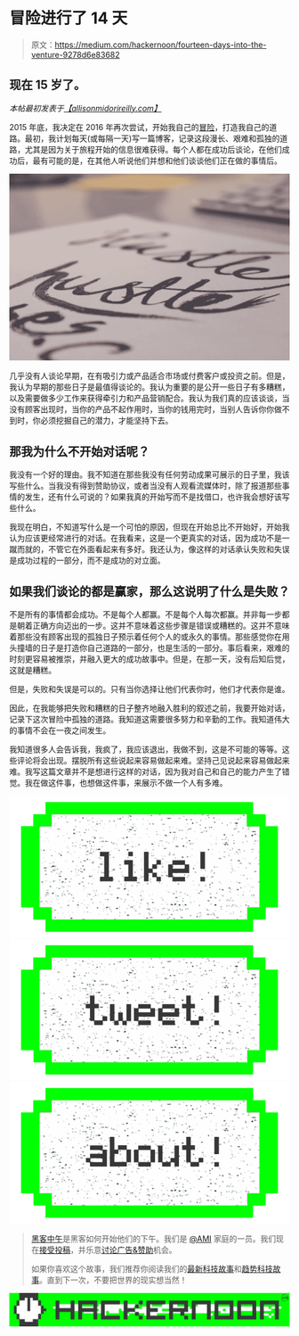 # 冒险进行了 14 天

> 原文：<https://medium.com/hackernoon/fourteen-days-into-the-venture-9278d6e83682>

## 现在 15 岁了。

*本帖最初发表于*[*【allisonmidorireilly.com】*](http://allisonmidorireilly.com/fourteen-days-into-the-venture/)

2015 年底，我决定在 2016 年再次尝试，开始我自己的[冒险](https://hackernoon.com/tagged/venture)，打造我自己的道路。最初，我计划每天(或每隔一天)写一篇博客，记录这段漫长、艰难和孤独的道路，尤其是因为关于旅程开始的信息很难获得。每个人都在成功后谈论，在他们成功后，最有可能的是，在其他人听说他们并想和他们谈谈他们正在做的事情后。

![](img/e17f301e7cc1fb1561c9d3b769946e53.png)

几乎没有人谈论早期，在有吸引力或产品适合市场或付费客户或投资之前。但是，我认为早期的那些日子是最值得谈论的。我认为重要的是公开一些日子有多糟糕，以及需要做多少工作来获得牵引力和产品营销配合。我认为我们真的应该谈谈，当没有顾客出现时，当你的产品不起作用时，当你的钱用完时，当别人告诉你你做不到时，你必须挖掘自己的潜力，才能坚持下去。

## 那我为什么不开始对话呢？

我没有一个好的理由。我不知道在那些我没有任何劳动成果可展示的日子里，我该写些什么。当我没有得到赞助协议，或者当没有人观看流媒体时，除了报道那些事情的发生，还有什么可说的？如果我真的开始写而不是找借口，也许我会想好该写些什么。

我现在明白，不知道写什么是一个可怕的原因，但现在开始总比不开始好，开始我认为应该更经常进行的对话。在我看来，这是一个更真实的对话，因为成功不是一蹴而就的，不管它在外面看起来有多好。我还认为，像这样的对话承认失败和失误是成功过程的一部分，而不是成功的对立面。

## 如果我们谈论的都是赢家，那么这说明了什么是失败？

不是所有的事情都会成功。不是每个人都赢。不是每个人每次都赢。并非每一步都是朝着正确方向迈出的一步。这并不意味着这些步骤是错误或糟糕的。这并不意味着那些没有顾客出现的孤独日子预示着任何个人的或永久的事情。那些感觉你在用头撞墙的日子是打造你自己道路的一部分，也是生活的一部分。事后看来，艰难的时刻更容易被推崇，并融入更大的成功故事中。但是，在那一天，没有后知后觉，这就是糟糕。

但是，失败和失误是可以的。只有当你选择让他们代表你时，他们才代表你是谁。

因此，在我能够把失败和糟糕的日子整齐地融入胜利的叙述之前，我要开始对话，记录下这次冒险中孤独的道路。我知道这需要很多努力和辛勤的工作。我知道伟大的事情不会在一夜之间发生。

我知道很多人会告诉我，我疯了，我应该退出，我做不到，这是不可能的等等。这些评论将会出现。摆脱所有这些说起来容易做起来难。坚持己见说起来容易做起来难。我写这篇文章并不是想进行这样的对话，因为我对自己和自己的能力产生了错觉。我在做这件事，也想做这件事，来展示不做一个人有多难。

[![](img/50ef4044ecd4e250b5d50f368b775d38.png)](http://bit.ly/HackernoonFB)[![](img/979d9a46439d5aebbdcdca574e21dc81.png)](https://goo.gl/k7XYbx)[![](img/2930ba6bd2c12218fdbbf7e02c8746ff.png)](https://goo.gl/4ofytp)

> [黑客中午](http://bit.ly/Hackernoon)是黑客如何开始他们的下午。我们是 [@AMI](http://bit.ly/atAMIatAMI) 家庭的一员。我们现在[接受投稿](http://bit.ly/hackernoonsubmission)，并乐意[讨论广告&赞助](mailto:partners@amipublications.com)机会。
> 
> 如果你喜欢这个故事，我们推荐你阅读我们的[最新科技故事](http://bit.ly/hackernoonlatestt)和[趋势科技故事](https://hackernoon.com/trending)。直到下一次，不要把世界的现实想当然！

[![](img/be0ca55ba73a573dce11effb2ee80d56.png)](https://goo.gl/Ahtev1)